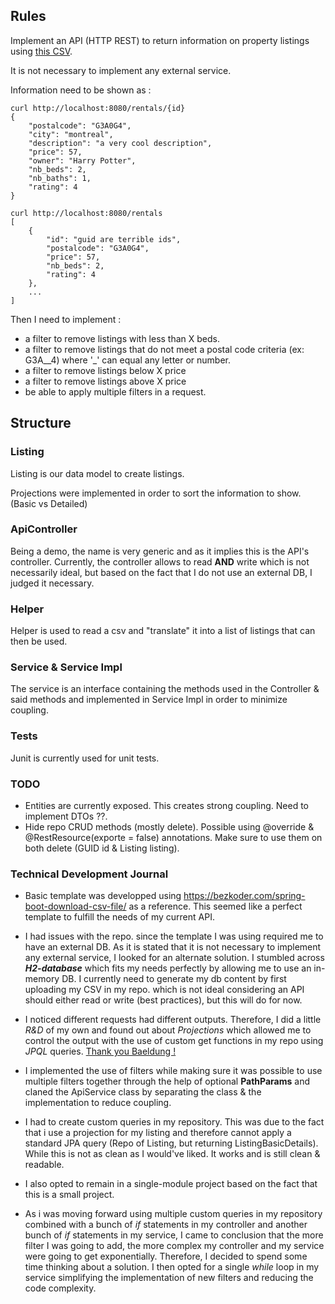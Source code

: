 ## Rules

Implement an API (HTTP REST) to return information on property listings using [this CSV](tools/rentals.csv).

It is not necessary to implement any external service.

Information need to be shown as :

```
curl http://localhost:8080/rentals/{id}
{
    "postalcode": "G3A0G4",
    "city": "montreal",
    "description": "a very cool description",
    "price": 57,
    "owner": "Harry Potter",
    "nb_beds": 2,
    "nb_baths": 1,
    "rating": 4
}
```

```
curl http://localhost:8080/rentals
[
    {
        "id": "guid are terrible ids",
        "postalcode": "G3A0G4",
        "price": 57,
        "nb_beds": 2,
        "rating": 4
    },
    ...
]
```

Then I need to implement :
- a filter to remove listings with less than X beds.
- a filter to remove listings that do not meet a postal code criteria (ex: G3A\_\_4) where '_' can equal any letter or number. 
- a filter to remove listings below X price
- a filter to remove listings above X price
- be able to apply multiple filters in a request.

## Structure

### Listing
Listing is our data model to create listings.

Projections were implemented in order to sort the information to show. (Basic vs Detailed)

### ApiController
Being a demo, the name is very generic and as it implies this is the API's controller. Currently, the controller allows to read **AND** write which is not necessarily ideal, but based
on the fact that I do not use an external DB, I judged it necessary.

### Helper
Helper is used to read a csv and "translate" it into a list of listings that can then be used.

### Service & Service Impl
The service is an interface containing the methods used in the Controller & said methods and implemented in Service Impl in order to minimize coupling.

### Tests
Junit is currently used for unit tests.

### TODO
- Entities are currently exposed. This creates strong coupling. Need to implement DTOs ??.
- Hide repo CRUD methods (mostly delete). Possible using @override & @RestResource(exporte = false) annotations. Make sure to use them on both delete (GUID id & Listing listing).

### Technical Development Journal
- Basic template was developped using https://bezkoder.com/spring-boot-download-csv-file/ as a reference. This seemed like a perfect template to fulfill the needs of my current API.


- I had issues with the repo. since the template I was using required me to have an external DB. As it is stated that it is not necessary to implement any external service, I looked for an alternate solution. 
  I stumbled across ***H2-database*** which fits my needs perfectly by allowing me to use an in-memory DB.
  I currently need to generate my db content by first uploading my CSV in my repo. which is not ideal considering an API should either read or write (best practices), but this will do for now.
  
  
- I noticed different requests had different outputs. Therefore, I did a little *R&D* of my own and found out about *Projections* which allowed me to control the output with the use of custom get functions in my repo using *JPQL* queries.
  [Thank you Baeldung !](https://www.baeldung.com/spring-data-rest-projections-excerpts)
  

- I implemented the use of filters while making sure it was possible to use multiple filters together through the help of optional **PathParams** and claned the ApiService class by separating the class & the implementation to reduce coupling.


- I had to create custom queries in my repository. This was due to the fact that i use a projection for my listing and therefore cannot apply a standard JPA query (Repo of Listing, but returning ListingBasicDetails). While this is not as clean as I would've liked. It works and is still clean & readable.


- I also opted to remain in a single-module project based on the fact that this is a small project.


- As i was moving forward using multiple custom queries in my repository combined with a bunch of *if* statements in my controller and another bunch of *if* statements in my service, I came to conclusion that the more filter I was going to add, the more complex
  my controller and my service were going to get exponentially. Therefore, I decided to spend some time thinking about a solution. I then opted for a single *while* loop in my service simplifying the implementation of new filters and reducing the code complexity.